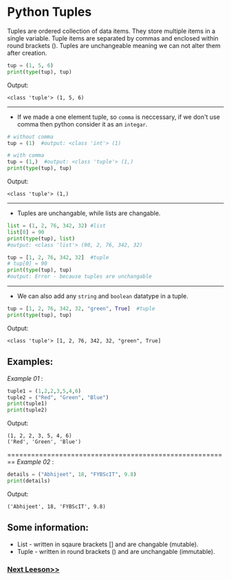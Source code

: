 # Python Tuples
Tuples are ordered collection of data items. They store multiple items in a single variable. Tuple items are separated by commas and enclosed within round brackets (). Tuples are unchangeable meaning we can not alter them after creation.

```python
tup = (1, 5, 6)
print(type(tup), tup)
```

Output:
```
<class 'tuple'> (1, 5, 6)
```
---
* If we made a one element tuple, so `comma` is neccessary, if we don't use comma then python consider it as an `integar`.
```python
# without comma 
tup = (1)  #output: <class 'int'> (1)

# with comma
tup = (1,)  #output: <class 'tuple'> (1,)
print(type(tup), tup)
```

Output:
```
<class 'tuple'> (1,)
```
---
* Tuples are unchangable, while lists are changable.
```python
list = (1, 2, 76, 342, 32) #list
list[0] = 90 
print(type(tup), list)
#output: <class 'list'> (90, 2, 76, 342, 32)

tup = [1, 2, 76, 342, 32]  #tuple
# tup[0] = 90
print(type(tup), tup)   
#output: Error - because tuples are unchangable
```
---
* We can also add any `string` and `boolean` datatype in a tuple.
```python
tup = [1, 2, 76, 342, 32, "green", True]  #tuple
print(type(tup), tup)
```

Output:
```
<class 'tuple'> [1, 2, 76, 342, 32, "green", True]
```

## Examples:
*Example 01* :
```python
tuple1 = (1,2,2,3,5,4,6)
tuple2 = ("Red", "Green", "Blue")
print(tuple1)
print(tuple2)
```

Output:
```
(1, 2, 2, 3, 5, 4, 6)
('Red', 'Green', 'Blue')
```
========================================================
*Example 02* :
```python
details = ("Abhijeet", 18, "FYBScIT", 9.8)
print(details)
```

Output:
```
('Abhijeet', 18, 'FYBScIT', 9.8)
```

## Some information:
* List - written in sqaure brackets [] and are changable (mutable).
* Tuple - written in round brackets () and are unchangable (immutable).

### [Next Leeson>>](https://replit.com/@CodeWithHafsa/Python-25?v=1)